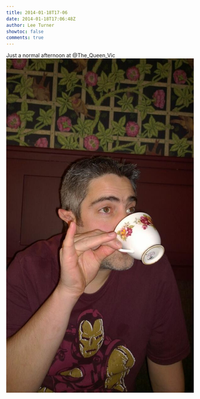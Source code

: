 ```yaml
---
title: 2014-01-18T17-06
date: 2014-01-18T17:06:48Z
author: Lee Turner
showtoc: false
comments: true
---
```


Just a normal afternoon at @The_Queen_Vic ![](/img/x//424588697208885248-BeRxK58IMAAP3rQ.jpg)


